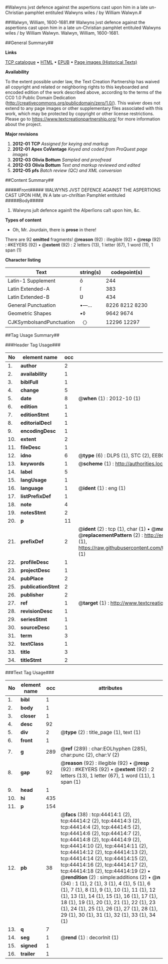 #Walwyns jvst defence against the aspertions cast upon him in a late un-Christian pamphlet entituled Walwyns wiles / by William Walwyn.#

##Walwyn, William, 1600-1681.##
Walwyns jvst defence against the aspertions cast upon him in a late un-Christian pamphlet entituled Walwyns wiles / by William Walwyn.
Walwyn, William, 1600-1681.

##General Summary##

**Links**

[TCP catalogue](http://www.ota.ox.ac.uk/tcp/)  • 
[HTML](http://tei.it.ox.ac.uk/tcp/Texts-HTML/free/A67/A67478.html)  • 
[EPUB](http://tei.it.ox.ac.uk/tcp/Texts-EPUB/free/A67/A67478.epub) • 
[Page images (Historical Texts)](https://historicaltexts.jisc.ac.uk/eebo-09959961e)

**Availability**

To the extent possible under law, the Text Creation Partnership has waived all copyright and related or neighboring rights to this keyboarded and encoded edition of the work described above, according to the terms of the CC0 1.0 Public Domain Dedication (http://creativecommons.org/publicdomain/zero/1.0/). This waiver does not extend to any page images or other supplementary files associated with this work, which may be protected by copyright or other license restrictions. Please go to https://www.textcreationpartnership.org/ for more information about the project.

**Major revisions**

1. __2012-01__ __TCP__ *Assigned for keying and markup*
1. __2012-01__ __Apex CoVantage__ *Keyed and coded from ProQuest page images*
1. __2012-03__ __Olivia Bottum__ *Sampled and proofread*
1. __2012-03__ __Olivia Bottum__ *Text and markup reviewed and edited*
1. __2012-05__ __pfs__ *Batch review (QC) and XML conversion*

##Content Summary##

#####Front#####
WALWYNS JVST DEFENCE AGAINST THE ASPERTIONS CAST UPON HIM, IN A late un-chriſtian Pamphlet entituled
#####Body#####

1. Walwyns juſt defence againſt the Aſperſions caſt upon him, &c.

**Types of content**

  * Oh, Mr. Jourdain, there is **prose** in there!

There are 92 **omitted** fragments! 
 @__reason__ (92) : illegible (92)  •  @__resp__ (92) : #KEYERS (92)  •  @__extent__ (92) : 2 letters (13), 1 letter (67), 1 word (11), 1 span (1)

**Character listing**


|Text|string(s)|codepoint(s)|
|---|---|---|
|Latin-1 Supplement|ô|244|
|Latin Extended-A|ſ|383|
|Latin Extended-B|Ʋ|434|
|General Punctuation|•—…|8226 8212 8230|
|Geometric Shapes|▪◊|9642 9674|
|CJKSymbolsandPunctuation|〈〉|12296 12297|

##Tag Usage Summary##

###Header Tag Usage###

|No|element name|occ|attributes|
|---|---|---|---|
|1.|__author__|2||
|2.|__availability__|1||
|3.|__biblFull__|1||
|4.|__change__|5||
|5.|__date__|8| @__when__ (1) : 2012-10 (1)|
|6.|__edition__|1||
|7.|__editionStmt__|1||
|8.|__editorialDecl__|1||
|9.|__encodingDesc__|1||
|10.|__extent__|2||
|11.|__fileDesc__|1||
|12.|__idno__|6| @__type__ (6) : DLPS (1), STC (2), EEBO-CITATION (1), OCLC (1), VID (1)|
|13.|__keywords__|1| @__scheme__ (1) : http://authorities.loc.gov/ (1)|
|14.|__label__|5||
|15.|__langUsage__|1||
|16.|__language__|1| @__ident__ (1) : eng (1)|
|17.|__listPrefixDef__|1||
|18.|__note__|4||
|19.|__notesStmt__|2||
|20.|__p__|11||
|21.|__prefixDef__|2| @__ident__ (2) : tcp (1), char (1)  •  @__matchPattern__ (2) : ([0-9\-]+):([0-9IVX]+) (1), (.+) (1)  •  @__replacementPattern__ (2) : http://eebo.chadwyck.com/downloadtiff?vid=$1&page=$2 (1), https://raw.githubusercontent.com/textcreationpartnership/Texts/master/tcpchars.xml#$1 (1)|
|22.|__profileDesc__|1||
|23.|__projectDesc__|1||
|24.|__pubPlace__|2||
|25.|__publicationStmt__|2||
|26.|__publisher__|2||
|27.|__ref__|1| @__target__ (1) : http://www.textcreationpartnership.org/docs/. (1)|
|28.|__revisionDesc__|1||
|29.|__seriesStmt__|1||
|30.|__sourceDesc__|1||
|31.|__term__|3||
|32.|__textClass__|1||
|33.|__title__|3||
|34.|__titleStmt__|2||


###Text Tag Usage###

|No|element name|occ|attributes|
|---|---|---|---|
|1.|__bibl__|1||
|2.|__body__|1||
|3.|__closer__|1||
|4.|__desc__|92||
|5.|__div__|2| @__type__ (2) : title_page (1), text (1)|
|6.|__front__|1||
|7.|__g__|289| @__ref__ (289) : char:EOLhyphen (285), char:punc (2), char:V (2)|
|8.|__gap__|92| @__reason__ (92) : illegible (92)  •  @__resp__ (92) : #KEYERS (92)  •  @__extent__ (92) : 2 letters (13), 1 letter (67), 1 word (11), 1 span (1)|
|9.|__head__|1||
|10.|__hi__|435||
|11.|__p__|154||
|12.|__pb__|38| @__facs__ (38) : tcp:44414:1 (2), tcp:44414:2 (2), tcp:44414:3 (2), tcp:44414:4 (2), tcp:44414:5 (2), tcp:44414:6 (2), tcp:44414:7 (2), tcp:44414:8 (2), tcp:44414:9 (2), tcp:44414:10 (2), tcp:44414:11 (2), tcp:44414:12 (2), tcp:44414:13 (2), tcp:44414:14 (2), tcp:44414:15 (2), tcp:44414:16 (2), tcp:44414:17 (2), tcp:44414:18 (2), tcp:44414:19 (2)  •  @__rendition__ (2) : simple:additions (2)  •  @__n__ (34) : 1 (1), 2 (1), 3 (1), 4 (1), 5 (1), 6 (1), 7 (1), 8 (1), 9 (1), 10 (1), 11 (1), 12 (1), 13 (1), 14 (1), 15 (1), 16 (1), 17 (1), 18 (1), 19 (1), 20 (1), 21 (1), 22 (1), 23 (1), 24 (1), 25 (1), 26 (1), 27 (1), 28 (1), 29 (1), 30 (1), 31 (1), 32 (1), 33 (1), 34 (1)|
|13.|__q__|7||
|14.|__seg__|1| @__rend__ (1) : decorInit (1)|
|15.|__signed__|1||
|16.|__trailer__|1||
